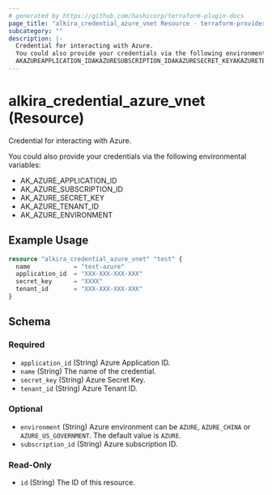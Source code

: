 ```yaml
---
# generated by https://github.com/hashicorp/terraform-plugin-docs
page_title: "alkira_credential_azure_vnet Resource - terraform-provider-alkira"
subcategory: ""
description: |-
  Credential for interacting with Azure.
  You could also provide your credentials via the following environmental variables:
  AKAZUREAPPLICATION_IDAKAZURESUBSCRIPTION_IDAKAZURESECRET_KEYAKAZURETENANT_IDAKAZUREENVIRONMENT
---
```


# alkira_credential_azure_vnet (Resource)

Credential for interacting with Azure.

You could also provide your credentials via the following environmental variables:

 * AK_AZURE_APPLICATION_ID
 * AK_AZURE_SUBSCRIPTION_ID
 * AK_AZURE_SECRET_KEY
 * AK_AZURE_TENANT_ID
 * AK_AZURE_ENVIRONMENT

## Example Usage

```terraform
resource "alkira_credential_azure_vnet" "test" {
  name            = "test-azure"
  application_id  = "XXX-XXX-XXX-XXX"
  secret_key      = "XXXX"
  tenant_id       = "XXX-XXX-XXX-XXX"
}
```

<!-- schema generated by tfplugindocs -->
## Schema

### Required

- `application_id` (String) Azure Application ID.
- `name` (String) The name of the credential.
- `secret_key` (String) Azure Secret Key.
- `tenant_id` (String) Azure Tenant ID.

### Optional

- `environment` (String) Azure environment can be `AZURE`, `AZURE_CHINA` or `AZURE_US_GOVERNMENT`. The default value is `AZURE`.
- `subscription_id` (String) Azure subscription ID.

### Read-Only

- `id` (String) The ID of this resource.


